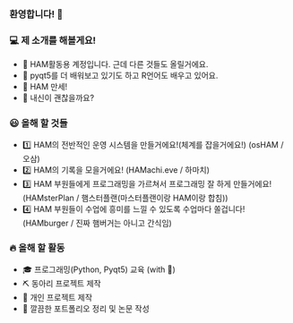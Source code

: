 ### 환영합니다! 👋

### 💻 제 소개를 해볼게요!
- 🔭 HAM활동용 계정입니다. 근데 다른 것들도 올릴거에요.
- 🌱 pyqt5를 더 배워보고 있기도 하고 R언어도 배우고 있어요.
- 👯 HAM 만세!
- 🤔 내신이 괜찮을까요?

### 😃 올해 할 것들
- 1️⃣ HAM의 전반적인 운영 시스템을 만들거에요!(체계를 잡을거에요!) (osHAM / 오삼)
- 2️⃣ HAM의 기록을 모을거에요! (HAMachi.eve / 하마치)
- 3️⃣ HAM 부원들에게 프로그래밍을 가르쳐서 프로그래밍 잘 하게 만들거에요! (HAMsterPlan / 햄스터플랜(마스터플랜이랑 HAM이랑 합침))
- 4️⃣ HAM 부원들이 수업에 흥미를 느낄 수 있도록 수업마다 쏠겁니다! (HAMburger / 진짜 햄버거는 아니고 간식임)

### 🔥 올해 할 활동
- 🎓 프로그래밍(Python, Pyqt5) 교육 (with 🍔)
- ⛏️ 동아리 프로젝트 제작
- 🔨 개인 프로젝트 제작
- 🧾 깔끔한 포트폴리오 정리 및 논문 작성
